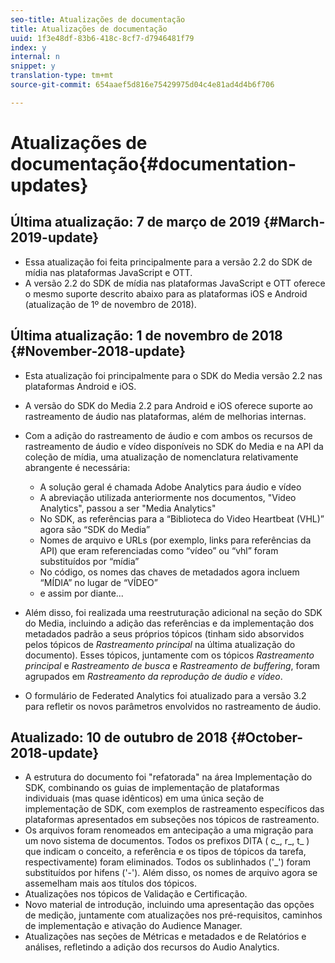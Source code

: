 ```yaml
---
seo-title: Atualizações de documentação
title: Atualizações de documentação
uuid: 1f3e48df-83b6-418c-8cf7-d7946481f79
index: y
internal: n
snippet: y
translation-type: tm+mt
source-git-commit: 654aaef5d816e75429975d04c4e81ad4d4b6f706

---
```



# Atualizações de documentação{#documentation-updates}

## Última atualização: 7 de março de 2019 {#March-2019-update}

* Essa atualização foi feita principalmente para a versão 2.2 do SDK de mídia nas plataformas JavaScript e OTT.
* A versão 2.2 do SDK de mídia nas plataformas JavaScript e OTT oferece o mesmo suporte descrito abaixo para as plataformas iOS e Android (atualização de 1º de novembro de 2018).

## Última atualização: 1 de novembro de 2018 {#November-2018-update}

* Esta atualização foi principalmente para o SDK do Media versão 2.2 nas plataformas Android e iOS.
* A versão do SDK do Media 2.2 para Android e iOS oferece suporte ao rastreamento de áudio nas plataformas, além de melhorias internas.
* Com a adição do rastreamento de áudio e com ambos os recursos de rastreamento de áudio e vídeo disponíveis no SDK do Media e na API da coleção de mídia, uma atualização de nomenclatura relativamente abrangente é necessária:

   * A solução geral é chamada Adobe Analytics para áudio e vídeo
   * A abreviação utilizada anteriormente nos documentos, "Video Analytics", passou a ser "Media Analytics"
   * No SDK, as referências para a “Biblioteca do Video Heartbeat (VHL)” agora são “SDK do Media”
   * Nomes de arquivo e URLs (por exemplo, links para referências da API) que eram referenciadas como “vídeo” ou “vhl” foram substituídos por “mídia”
   * No código, os nomes das chaves de metadados agora incluem “MÍDIA” no lugar de “VÍDEO”
   * e assim por diante...

* Além disso, foi realizada uma reestruturação adicional na seção do SDK do Media, incluindo a adição das referências e da implementação dos metadados padrão a seus próprios tópicos (tinham sido absorvidos pelos tópicos de *Rastreamento principal* na última atualização do documento). Esses tópicos, juntamente com os tópicos *Rastreamento principal* e *Rastreamento de busca* e *Rastreamento de buffering*, foram agrupados em *Rastreamento da reprodução de áudio e vídeo*.

* O formulário de Federated Analytics foi atualizado para a versão 3.2 para refletir os novos parâmetros envolvidos no rastreamento de áudio.

## Atualizado: 10 de outubro de 2018 {#October-2018-update}

* A estrutura do documento foi "refatorada" na área Implementação do SDK, combinando os guias de implementação de plataformas individuais (mas quase idênticos) em uma única seção de implementação de SDK, com exemplos de rastreamento específicos das plataformas apresentados em subseções nos tópicos de rastreamento.
* Os arquivos foram renomeados em antecipação a uma migração para um novo sistema de documentos. Todos os prefixos DITA ( c_, r_, t_ ) que indicam o conceito, a referência e os tipos de tópicos da tarefa, respectivamente) foram eliminados. Todos os sublinhados ('_') foram substituídos por hifens ('-'). Além disso, os nomes de arquivo agora se assemelham mais aos títulos dos tópicos.
* Atualizações nos tópicos de Validação e Certificação.
* Novo material de introdução, incluindo uma apresentação das opções de medição, juntamente com atualizações nos pré-requisitos, caminhos de implementação e ativação do Audience Manager.
* Atualizações nas seções de Métricas e metadados e de Relatórios e análises, refletindo a adição dos recursos do Audio Analytics.

